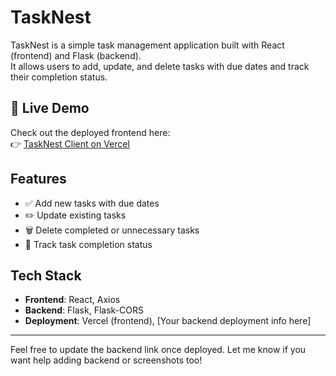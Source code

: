 # TaskNest

TaskNest is a simple task management application built with React (frontend) and Flask (backend).  
It allows users to add, update, and delete tasks with due dates and track their completion status.

## 🚀 Live Demo

Check out the deployed frontend here:  
👉 [TaskNest Client on Vercel](https://tasknet-client-d6qqku7vu-mishrasaurabhstms-projects.vercel.app/)

## Features

- ✅ Add new tasks with due dates  
- ✏️ Update existing tasks  
- 🗑️ Delete completed or unnecessary tasks  
- 📅 Track task completion status

## Tech Stack

- **Frontend**: React, Axios  
- **Backend**: Flask, Flask-CORS  
- **Deployment**: Vercel (frontend), [Your backend deployment info here]

---

Feel free to update the backend link once deployed. Let me know if you want help adding backend or screenshots too!
